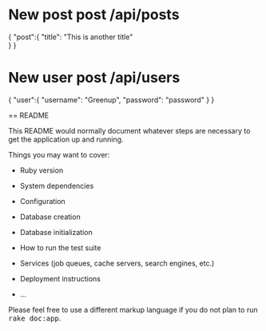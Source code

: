 New post
post /api/posts
========================
{
    "post":{
     "title": "This is another title"   
    }
}

New user
post /api/users
=======================
{
    "user":{
     "username": "Greenup",
     "password": "password"
    }
}










== README

This README would normally document whatever steps are necessary to get the
application up and running.

Things you may want to cover:

* Ruby version

* System dependencies

* Configuration

* Database creation

* Database initialization

* How to run the test suite

* Services (job queues, cache servers, search engines, etc.)

* Deployment instructions

* ...


Please feel free to use a different markup language if you do not plan to run
<tt>rake doc:app</tt>.
